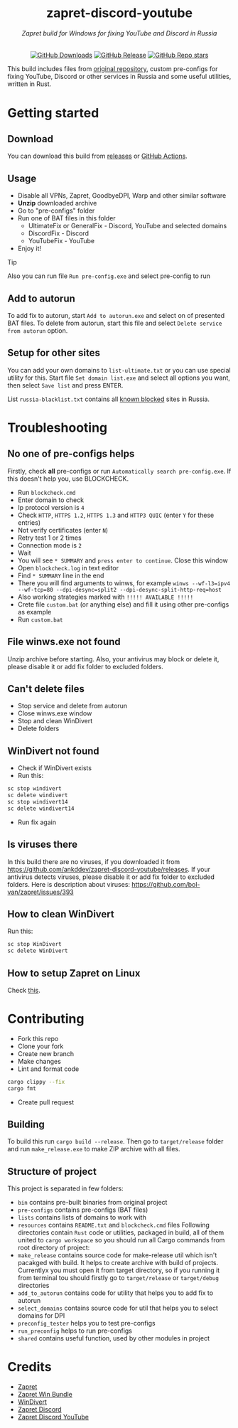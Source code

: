 <h1 align="center">zapret-discord-youtube</h1>
<h6 align="center">Zapret build for Windows for fixing YouTube and Discord in Russia</h6>
<div align="center">
  <a href="https://github.com/ankddev/zapret-discord-youtube/releases"><img alt="GitHub Downloads" src="https://img.shields.io/github/downloads/ankddev/zapret-discord-youtube/total"></a>
  <a href="https://github.com/ankddev/zapret-discord-youtube/releases"><img alt="GitHub Release" src="https://img.shields.io/github/v/release/ankddev/zapret-discord-youtube"></a>
  <a href="https://github.com/ankddev/zapret-discord-youtube"><img alt="GitHub Repo stars" src="https://img.shields.io/github/stars/ankddev/zapret-discord-youtube?style=flat"></a>
</div>

This build includes files from [original repository](https://github.com/bol-van/zapret-win-bundle), custom pre-configs for fixing YouTube, Discord or other services in Russia and some useful utilities, written in Rust.
# Getting started
## Download
You can download this build from [releases](https://github.com/ankddev/zapret-discord-youtube/releases) or [GitHub Actions](https://github.com/ankddev/zapret-discord-youtube/actions).
## Usage
* Disable all VPNs, Zapret, GoodbyeDPI, Warp and other similar software
* **Unzip** downloaded archive
* Go to "pre-configs" folder
* Run one of BAT files in this folder
  * UltimateFix or GeneralFix - Discord, YouTube and selected domains
  * DiscordFix - Discord
  * YouTubeFix - YouTube
* Enjoy it!

> [!TIP]
> Also you can run file `Run pre-config.exe` and select pre-config to run

## Add to autorun
To add fix to autorun, start `Add to autorun.exe` and select on of presented BAT files. To delete from autorun, start this file and select `Delete service from autorun` option.

## Setup for other sites
You can add your own domains to `list-ultimate.txt` or you can use special utility for this. Start file `Set domain list.exe` and select all options you want, then select `Save list` and press <kbd>ENTER</kbd>.

List `russia-blacklist.txt` contains all [known blocked](https://antizapret.prostovpn.org/domains-export.txt) sites in Russia.

# Troubleshooting
## No one of pre-configs helps
Firstly, check **all** pre-configs or run `Automatically search pre-config.exe`. If this doesn't help you, use BLOCKCHECK.

* Run `blockcheck.cmd`
* Enter domain to check
* Ip protocol version is `4`
* Check `HTTP`, `HTTPS 1.2`, `HTTPS 1.3` and `HTTP3 QUIC` (enter `Y` for these entries)
* Not verify certificates (enter `N`)
* Retry test 1 or 2 times
* Connection mode is `2`
* Wait
* You will see `* SUMMARY` and `press enter to continue`. Close this window
* Open `blockcheck.log` in text editor
* Find `* SUMMARY` line in the end
* There you will find arguments to winws, for example `winws --wf-l3=ipv4 --wf-tcp=80 --dpi-desync=split2 --dpi-desync-split-http-req=host`
* Also working strategies marked with `!!!!! AVAILABLE !!!!!`
* Crete file `custom.bat` (or anything else) and fill it using other pre-configs as example
* Run `custom.bat`

## File winws.exe not found
Unzip archive before starting. Also, your antivirus may block or delete it, please disable it or add fix folder to excluded folders.

## Can't delete files
* Stop service and delete from autorun
* Close winws.exe window
* Stop and clean WinDivert
* Delete folders

## WinDivert not found
* Check if WinDivert exists
* Run this:
```bash
sc stop windivert
sc delete windivert
sc stop windivert14
sc delete windivert14
```
* Run fix again

## Is viruses there
In this build there are no viruses, if you downloaded it from https://github.com/ankddev/zapret-discord-youtube/releases. If your antivirus detects viruses, please disable it or add fix folder to excluded folders.
Here is description about viruses: https://github.com/bol-van/zapret/issues/393

## How to clean WinDivert
Run this:
```bash
sc stop WinDivert
sc delete WinDivert
```

## How to setup Zapret on Linux
Check [this](https://github.com/bol-van/zapret/blob/master/docs/quick_start.txt).

# Contributing
* Fork this repo
* Clone your fork
* Create new branch
* Make changes
* Lint and format code
```bash
cargo clippy --fix
cargo fmt
```
* Create pull request

## Building
To build this run `cargo build --release`. Then go to `target/release` folder and run `make_release.exe` to make ZIP archive with all files.
## Structure of project
This project is separated in few folders:
* `bin` contains pre-built binaries from original project
* `pre-configs` contains pre-configs (BAT files)
* `lists` contains lists of domains to work with
* `resources` contains `README.txt` and `blockcheck.cmd` files
Following directories contain `Rust` code or utilities, packaged in build, all of them united to `cargo workspace` so you should run all Cargo commands from root directory of project:
* `make_release` contains source code for make-release util  which isn't pacakged with build. It helps to create archive with build of projects. Currentlyx you must open it from target directory, so if you running it from terminal tou should firstly go to `target/release` or `target/debug` directories
* `add_to_autorun` contains code for utility that helps you to add fix to autorun
* `select_domains` contains source code for util that helps you to select domains for DPI
* `preconfig_tester` helps you to test pre-configs
* `run_preconfig` helps to run pre-configs
* `shared` contains useful function, used by other modules in project
# Credits
* [Zapret](https://github.com/bol-van/zapret)
* [Zapret Win Bundle](https://github.com/bol-van/zapret-win-bundle)
* [WinDivert](https://github.com/basil00/WinDivert)
* [Zapret Discord](https://github.com/Flowseal/zapret-discord-youtube)
* [Zapret Discord YouTube](https://howdyho.net/windows-software/discord-fix-snova-rabotayushij-diskord-vojs-zvonki)
